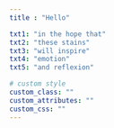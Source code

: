 ```yaml
---
title : "Hello"

txt1: "in the hope that"
txt2: "these stains"
txt3: "will inspire"
txt4: "emotion"
txt5: "and reflexion"

# custom style
custom_class: ""
custom_attributes: ""
custom_css: ""
---
```


